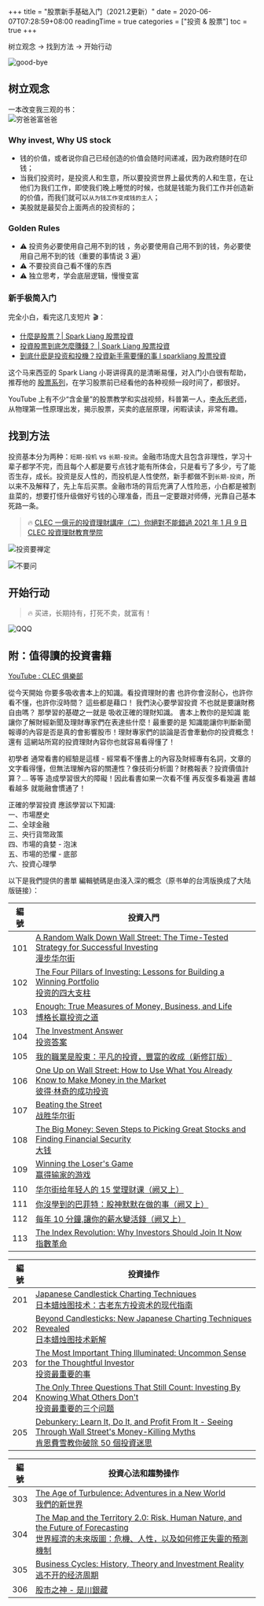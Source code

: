 +++
title = "股票新手基础入门（2021.2更新）"
date = 2020-06-07T07:28:59+08:00
readingTime = true
categories = ["投资 & 股票"]
toc = true
+++

树立观念 → 找到方法 → 开始行动

<!--more-->

![good-bye](/images/stock/good-bye.jpg#center)

## 树立观念

一本改变我三观的书：  
![穷爸爸富爸爸](/images/stock/rich.jpg)

### Why invest, Why US stock

-   钱的价值，或者说你自己已经创造的价值会随时间递减，因为政府随时在印钱；
-   当我们投资时，是投资人和生意，所以要投资世界上最优秀的人和生意，在让他们为我们工作，即使我们晚上睡觉的时候，也就是钱能为我们工作并创造新的价值，而我们就可以`从为钱工作变成钱的主人`；
-   美股就是最契合上面两点的投资标的；

### Golden Rules

-   ⚠️ 投资务必要使用自己用不到的钱 ，务必要使用自己用不到的钱，务必要使用自己用不到的钱（重要的事情说 3 遍）
-   ⚠️ 不要投资自己看不懂的东西
-   ⚠️ 独立思考，学会底层逻辑，慢慢变富

### 新手极简入门

完全小白，看完这几支短片 🎬：

-   [什麼是股票？| Spark Liang 股票投資](https://www.youtube.com/watch?v=x6fnlyEo4pY)
-   [投資股票到底怎麼賺錢？ | Spark Liang 股票投資](https://www.youtube.com/watch?v=JTPpPksLiY4)
-   [到底什麽是投资和投機？投資新手需要懂的事 l sparkliang 股票投資](https://www.youtube.com/watch?v=0hCgBnBJvho)

这个马来西亚的 Spark Liang 小哥讲得真的是清晰易懂，对入门小白很有帮助，推荐他的 [股票系列](https://www.youtube.com/playlist?list=PLge7qz6fjCvc8tnhM0Z09C-24BI0DAN6H)，在学习股票前已经看他的各种视频一段时间了，都很好。

YouTube 上有不少“含金量”的股票教学和实战视频，科普第一人，[李永乐老师](https://www.youtube.com/playlist?list=PLOrDt87s8A3qVVaSmxpttNKzP80tSEH83)，从物理第一性原理出发，揭示股票，买卖的底层原理，闲暇读读，非常有趣。

## 找到方法

投资基本分为两种：`短期-投机` vs `长期-投资`。金融市场庞大且包含非理性，学习十辈子都学不完，而且每个人都是要亏点钱才能有所体会，只是看亏了多少，亏了能否生存，成长。投资是反人性的，而投机是人性使然，新手都做不到`长期-投资`，所以来不及解释了，先上车后买票。金融市场的背后充满了人性险恶，小白都是被割韭菜的，想要打怪升级做好亏钱的心理准备，而且一定要跟对师傅，光靠自己基本死路一条。

> 🔥 [CLEC 一億元的投資理財講座（二）你絕對不能錯過 2021 年 1 月 9 日 CLEC 投資理財教育學院](https://www.youtube.com/watch?v=SKupWmBAbXg)

![投资要禅定](/images/stock/投资要禅定.png)

![不要问](/images/stock/不要问.jpeg)

## 开始行动

> 🔥 买进，长期持有，打死不卖，就富有！

![QQQ](/images/stock/qqq.png)

## 附：值得讀的投資書籍

[YouTube : CLEC 俱樂部](https://www.youtube.com/channel/UCdWAon5jrsET9PcJ-nS-b6Q)

從今天開始 你要多吸收書本上的知識。看投資理財的書 也許你會沒耐心，也許你看不懂，也許你沒時間？ 這些都是藉口！ 我們決心要學習投資 不也就是要讓財務自由嗎？ 那學習的基礎之一就是 吸收正確的理財知識。 書本上教你的是知識 能讓你了解財經新聞及理財專家們在表達些什麼！最重要的是 知識能讓你判斷新聞報導的內容是否是真的會影響股市！理財專家們的談論是否會牽動你的投資概念！還有 這網站所寫的投資理財內容你也就容易看得懂了！

初學者 通常看書的經驗是這樣 - 經常看不懂書上的內容及財經專有名詞，文章的文字看得懂，但無法理解內容的關連性？像技術分析圖？財務報表？投資價值計算？... 等等 造成學習很大的障礙！因此看書如果一次看不懂 再反復多看幾遍 書越看越多 就能融會慣通了！

正確的學習投資 應該學習以下知識:  
一、市場歷史  
二、全球金融  
三、央行貨幣政策  
四、市場的貪婪 - 泡沫  
五、市場的恐懼 - 底部  
六、投資心理學

以下是我們提供的書單 編輯號碼是由淺入深的概念（原书单的台湾版换成了大陆版链接）：

| 編號 | 投資入門                                                                                                                                                                                                                                                                                                                                                                                                                                                                           |
| :--: | ---------------------------------------------------------------------------------------------------------------------------------------------------------------------------------------------------------------------------------------------------------------------------------------------------------------------------------------------------------------------------------------------------------------------------------------------------------------------------------- |
| 101  | [A Random Walk Down Wall Street: The Time-Tested Strategy for Successful Investing](https://www.amazon.com/Random-Walk-Down-Wall-Street/dp/0393358380/ref=pd_lpo_14_t_0/133-1002543-8887914?_encoding=UTF8&pd_rd_i=0393358380&pd_rd_r=52041c82-fe89-4d51-9d61-adec2650fce3&pd_rd_w=FWzLD&pd_rd_wg=E9Wg3&pf_rd_p=337be819-13af-4fb9-8b3e-a5291c097ebb&pf_rd_r=HC4ZBYH65AYZ2J3YC8QP&psc=1&refRID=HC4ZBYH65AYZ2J3YC8QP) <br/> [漫步华尔街](https://book.douban.com/subject/27596775/) |
| 102  | [The Four Pillars of Investing: Lessons for Building a Winning Portfolio](https://www.amazon.com/Four-Pillars-Investing-Building-Portfolio/dp/0071747052/ref=pd_sbs_1?pd_rd_w=9TCkW&pf_rd_p=527ea27c-adf6-4b67-9c5f-265eb29e0622&pf_rd_r=YV9MNFKYB12W8PG55HRD&pd_rd_r=5de7e833-cb5e-4fc5-b9d7-269740fe5a00&pd_rd_wg=l8EqX&pd_rd_i=0071747052&psc=1) <br/> [投资的四大支柱](https://book.douban.com/subject/25812452)                                                               |
| 103  | [Enough: True Measures of Money, Business, and Life](https://www.amazon.com/Enough-True-Measures-Money-Business/dp/0470524235/ref=sr_1_1?dchild=1&keywords=Enough%3A+True+Measures+of+Money%2C+Business%2C+and+Life&qid=1616450203&s=books&sr=1-1) <br/> [博格长赢投资之道](https://book.douban.com/subject/3715571/)                                                                                                                                                              |
| 104  | [The Investment Answer](https://www.amazon.com/Investment-Answer-Daniel-C-Goldie/dp/1455503304/ref=sr_1_1?dchild=1&keywords=The+Investment+Answer%3A+Learn+to+Manage+Your+Money+%26+Protect+Your+Financial+Future&qid=1616450287&s=books&sr=1-1) <br/> [投资答案](https://book.douban.com/subject/6038311/)                                                                                                                                                                        |
| 105  | [我的職業是股東：平凡的投資，豐富的收成（新修訂版）](https://www.books.com.tw/products/0010800551)                                                                                                                                                                                                                                                                                                                                                                                 |
| 106  | [One Up on Wall Street: How to Use What You Already Know to Make Money in the Market](https://www.amazon.com/One-Up-Wall-Street-Already/dp/0743200403/ref=sr_1_1?dchild=1&keywords=One+Up+on+Wall+Street%3A+How+to+Use+What+You+Already+Know+to+Make+Money+in+the+Market&qid=1616450445&s=books&sr=1-1) <br/> [彼得·林奇的成功投资](https://book.douban.com/subject/1958714/)                                                                                                      |
| 107  | [Beating the Street](https://www.amazon.com/Beating-Street-Peter-Lynch/dp/0671891634/ref=sr_1_1?dchild=1&keywords=Beating+the+Street&qid=1616450538&s=books&sr=1-1) <br/> [战胜华尔街](https://book.douban.com/subject/4772963/)                                                                                                                                                                                                                                                   |
| 108  | [The Big Money: Seven Steps to Picking Great Stocks and Finding Financial Security](https://www.amazon.com/Big-Money-Picking-Financial-Security/dp/0743258711/ref=sr_1_1?dchild=1&keywords=The+Big+Money%3A+Seven+Steps+to+Picking+Great+Stocks+and+Finding+Financial+Security&qid=1616450629&s=books&sr=1-1) <br/> [大钱](https://book.douban.com/subject/4100374/)                                                                                                               |
| 109  | [Winning the Loser's Game](https://www.amazon.com/Winning-Losers-Game-Seventh-Strategies/dp/1259838048/ref=sr_1_1?dchild=1&keywords=Winning+the+Loser%27s+Game&qid=1616450754&s=books&sr=1-1) <br/> [赢得输家的游戏](https://book.douban.com/subject/3423488/)                                                                                                                                                                                                                     |
| 110  | [华尔街给年轻人的 15 堂理财课（阙又上）](https://book.douban.com/subject/30624301/)                                                                                                                                                                                                                                                                                                                                                                                                |
| 111  | [你沒學到的巴菲特：股神默默在做的事（阙又上）](https://book.douban.com/subject/30320610/)                                                                                                                                                                                                                                                                                                                                                                                          |
| 112  | [每年 10 分鐘,讓你的薪水變活錢（阙又上）](https://item.jd.com/16089747.html)                                                                                                                                                                                                                                                                                                                                                                                                       |
| 113  | [The Index Revolution: Why Investors Should Join It Now](https://www.amazon.com/The-Index-Revolution-audiobook/dp/B06XC621FS/ref=sr_1_1?dchild=1&keywords=the+index+revolution&qid=1616451208&s=books&sr=1-1) <br/> [指數革命](https://book.douban.com/subject/34857281/)                                                                                                                                                                                                          |

| 編號 | 投資操作                                                                                                                                                                                                                                                                                                                                                                      |
| :--: | ----------------------------------------------------------------------------------------------------------------------------------------------------------------------------------------------------------------------------------------------------------------------------------------------------------------------------------------------------------------------------- |
| 201  | [Japanese Candlestick Charting Techniques](https://www.amazon.com/Japanese-Candlestick-Charting-Techniques-Contemporary/dp/0139316507/ref=sr_1_3?dchild=1&keywords=Japanese+Candlestick+Charting+Techniques&qid=1616451373&s=audible&sr=1-3-catcorr) <br/> [日本蜡烛图技术：古老东方投资术的现代指南](https://book.douban.com/subject/34948750/)                              |
| 202  | [Beyond Candlesticks: New Japanese Charting Techniques Revealed](https://www.amazon.com/Beyond-Candlesticks-Japanese-Charting-Techniques/dp/047100720X/ref=sr_1_1?dchild=1&keywords=Beyond+Candlesticks%3A+New+Japanese+Charting+Techniques&qid=1616451481&sr=8-1) <br/> [日本蜡烛图技术新解](https://book.douban.com/subject/30271896/)                                      |
| 203  | [The Most Important Thing Illuminated: Uncommon Sense for the Thoughtful Investor](https://www.amazon.com/Most-Important-Thing-Illuminated-Thoughtful/dp/0231162847/ref=sr_1_1?dchild=1&keywords=The+Most+Important+Thing+Illuminated&qid=1616451592&s=books&sr=1-1) <br/> [投资最重要的事](https://book.douban.com/subject/10799082/)                                        |
| 204  | [The Only Three Questions That Still Count: Investing By Knowing What Others Don't](https://www.amazon.com/Only-Three-Questions-Still-Count/dp/1118115082/ref=sr_1_1?dchild=1&keywords=The+Only+Three+Questions+That+Still+Count%3A+Investing+By+Knowing+What+Others+Don%27t&qid=1616451720&sr=8-1) <br/> [投资最重要的三个问题](https://book.douban.com/subject/25891105/)   |
| 205  | [Debunkery: Learn It, Do It, and Profit From It - Seeing Through Wall Street's Money-Killing Myths](https://www.amazon.com/Debunkery-Ken-Fisher-audiobook/dp/B004ADTEK0/ref=sr_1_1?dchild=1&keywords=Debunkery%3A+Learn+It%2C+Do+It%2C+and+Profit+from+It&qid=1616451863&s=books&sr=1-1) <br/> [肯恩費雪教你破除 50 個投資迷思](https://www.books.com.tw/products/0010537422) |

| 編號 | 投資心法和趨勢操作                                                                                                                                                                                                                                                                                                                                                                                                                 |
| :--: | ---------------------------------------------------------------------------------------------------------------------------------------------------------------------------------------------------------------------------------------------------------------------------------------------------------------------------------------------------------------------------------------------------------------------------------- |
| 303  | [The Age of Turbulence: Adventures in a New World ](https://www.amazon.com/Age-Turbulence-Adventures-New-World/dp/B000W56R7I/ref=sr_1_1?dchild=1&keywords=The+Age+of+Turbulence+Adventures+in+a+New+World+by+Alen+Greenspan&qid=1616452631&s=books&sr=1-1) <br/> [我們的新世界](https://book.douban.com/subject/2269541/)                                                                                                          |
| 304  | [The Map and the Territory 2.0: Risk, Human Nature, and the Future of Forecasting](https://www.amazon.com/Map-Territory-2-0-Nature-Forecasting-ebook/dp/B00L9B7QW4/ref=sr_1_1?dchild=1&keywords=The+Map+and+the+Territory%3A+Risk%2C+Human+Nature%2C+and+the+Future+of+Forecasting&qid=1616452838&s=books&sr=1-1) <br/> [世界經濟的未來版圖：危機、人性，以及如何修正失靈的預測機制](https://www.books.com.tw/products/0010639867) |
| 305  | [Business Cycles: History, Theory and Investment Reality](https://www.amazon.com/Business-Cycles-History-Investment-Reality-ebook/dp/B001GXQOHS/ref=sr_1_1?dchild=1&keywords=Business+Cycles%3A+History%2C+Theory+and+Investment+Reality&qid=1616453209&s=books&sr=1-1) <br/> [逃不开的经济周期](https://book.douban.com/subject/3265599/)                                                                                         |
| 306  | [股市之神 - 是川銀藏](https://book.douban.com/subject/3421226/)                                                                                                                                                                                                                                                                                                                                                                    |
